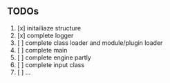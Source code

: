 TODOs
---
1. [x] initailiaze structure
2. [x] complete logger
3. [ ] complete class loader and module/plugin loader
4. [ ] complete main
5. [ ] complete engine partly
6. [ ] complete input class
7. [ ] ...
